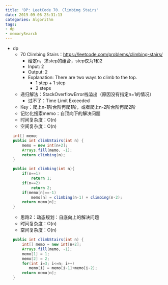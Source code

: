 ```yaml
---
title: 'DP: LeetCode 70. Climbing Stairs'
date: 2019-09-06 23:31:13
categories: Algorithm
tags:  
- dp
- memorySearch
---
```

- dp
    - 70 Climbing Stairs：https://leetcode.com/problems/climbing-stairs/
        - 给定n，求step的组合，step仅为1和2
        - Input: 2
        - Output: 2
        - Explanation: There are two ways to climb to the top.
            - 1 step + 1 step
            - 2 steps
            <!-- more -->
    - 递归解法：StackOverflowError栈溢出（原因没有指定n=1的情况）
        - 过不了：Time Limit Exceeded 
    - Key：爬上n-1阶台阶再爬1阶，或者爬上n-2阶台阶再爬2阶
    - 记忆化搜索memo：自顶向下的解决问题
    - 时间复杂度：O(n)
    - 空间复杂度：O(n)
    ```java
    int[] memo;
    public int climbStairs(int n) {
        memo = new int[n+2];
        Arrays.fill(memo, -1);
        return climbing(n);
    }
    
    public int climbing(int n){
        if(n==1)
            return 1;
        if(n==2)
            return 2;
        if(memo[n]==-1)
            memo[n] = climbing(n-1) + climbing(n-2);
        return memo[n];
    }
    ```
    - 思路2：动态规划：自底向上的解决问题
    - 时间复杂度：O(n)
    - 空间复杂度：O(n)
    ```java
    public int climbStairs(int n) {
        int[] memo = new int[n+2];
        Arrays.fill(memo, -1);
        memo[1] = 1;
        memo[2] = 2;
        for(int i=3; i<=n; i++)
           memo[i] = memo[i-1]+memo[i-2];
        return memo[n];
    }
    ```